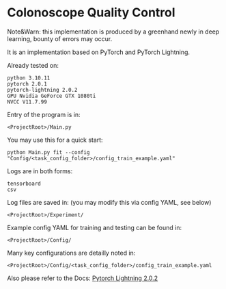 # Colonoscope Quality Control

Note&Warn: this implementation is produced by a greenhand newly in deep learning, bounty of errors may occur.

It is an implementation based on PyTorch and PyTorch Lightning.

Already tested on:
```
python 3.10.11
pytorch 2.0.1
pytorch-lightning 2.0.2
GPU Nvidia GeForce GTX 1080ti
NVCC V11.7.99
```

Entry of the program is in:
```
<ProjectRoot>/Main.py
```

You may use this for a quick start:
```
python Main.py fit --config "Config/<task_config_folder>/config_train_example.yaml"
```

Logs are in both forms:
```
tensorboard
csv
```
Log files are saved in: (you may modify this via config YAML, see below)
```
<ProjectRoot>/Experiment/
```

Example config YAML for training and testing can be found in:
```
<ProjectRoot>/Config/
```

Many key configurations are detailly noted in:
```
<ProjectRoot>/Config/<task_config_folder>/config_train_example.yaml

```
Also please refer to the Docs: [Pytorch Lightning 2.0.2](https://pytorch-lightning.readthedocs.io/en/2.0.2/starter/introduction.html)